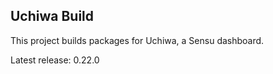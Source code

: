 ## Uchiwa Build

This project builds packages for Uchiwa, a Sensu dashboard.

Latest release: 0.22.0
